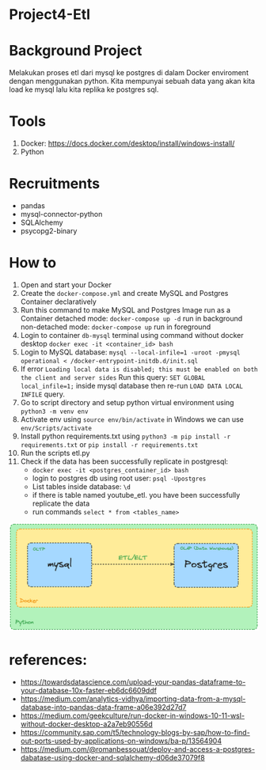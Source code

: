 # Project4-Etl

# Background Project
Melakukan proses etl dari mysql ke postgres di dalam Docker enviroment dengan menggunakan python. Kita mempunyai sebuah data yang akan kita load ke mysql lalu kita replika ke postgres sql.

# Tools
1. Docker: https://docs.docker.com/desktop/install/windows-install/
2. Python

# Recruitments
- pandas
- mysql-connector-python
- SQLAlchemy
- psycopg2-binary

# How to
1. Open and start your Docker
2. Create the `docker-compose.yml` and create MySQL and Postgres Container declaratively
3. Run this command to make MySQL and Postgres Image run as a Container
    detached mode: `docker-compose up -d` run in background
    non-detached mode: `docker-compose up` run in foreground
4. Login to container `db-mysql` terminal using command without docker desktop `docker exec -it <container_id> bash`
5. Login to MySQL database: `mysql --local-infile=1 -uroot -pmysql operational < /docker-entrypoint-initdb.d/init.sql`
6. If error `Loading local data is disabled; this must be enabled on both the client and server sides` Run this query: `SET GLOBAL local_infile=1;` inside mysql database then re-run `LOAD DATA LOCAL INFILE` query.
7. Go to script directory and setup python virtual environment using `python3 -m venv env`
8. Activate env using `source env/bin/activate` in Windows we can use `env/Scripts/activate`
9. Install python requirements.txt using `python3 -m pip install -r requirements.txt` or `pip install -r requirements.txt`
10. Run the scripts etl.py
10. Check if the data has been successfully replicate in postgresql:
    - `docker exec -it <postgres_container_id> bash`
    - login to postgres db using root user: `psql -Upostgres`
    - List tables inside database: `\d`
    - if there is table named youtube_etl. you have been successfully replicate the data
    - run commands `select * from <tables_name>` 


![Alt text](image.png)

# references:
- https://towardsdatascience.com/upload-your-pandas-dataframe-to-your-database-10x-faster-eb6dc6609ddf
- https://medium.com/analytics-vidhya/importing-data-from-a-mysql-database-into-pandas-data-frame-a06e392d27d7
- https://medium.com/geekculture/run-docker-in-windows-10-11-wsl-without-docker-desktop-a2a7eb90556d
- https://community.sap.com/t5/technology-blogs-by-sap/how-to-find-out-ports-used-by-applications-on-windows/ba-p/13564904
- https://medium.com/@romanbessouat/deploy-and-access-a-postgres-dabatase-using-docker-and-sqlalchemy-d06de37079f8